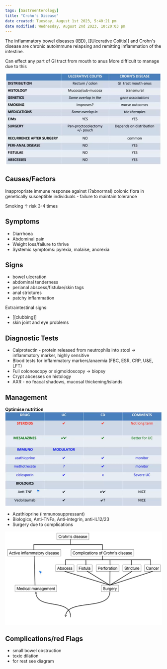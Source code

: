```yaml
---
tags: [Gastroenterology]
title: "Crohn's Disease"
date created: Tuesday, August 1st 2023, 5:40:21 pm
date modified: Wednesday, August 2nd 2023, 10:20:03 pm
---
```


The inflammatory bowel diseases (IBD), [[Ulcerative Colitis]] and Crohn's disease are chronic autoimmune relapsing and remitting inflammation of the intestine.

Can effect any part of GI tract from mouth to anus
More difficult to manage due to this

![|650](z_attachments/650-1.png)

## Causes/Factors

Inappropriate immune response against (?abnormal) colonic flora in genetically susceptible individuals - failure to maintain tolerance

Smoking $\uparrow$ risk 3-4 times

## Symptoms

- Diarrhoea
- Abdominal pain
- Weight loss/failure to thrive
- Systemic symptoms: pyrexia, malaise, anorexia

## Signs

- bowel ulceration
- abdominal tenderness
- perianal abscess/fistulae/skin tags
- anal strictures
- patchy inflammation

Extraintestinal signs:

- [[clubbing]]
- skin joint and eye problems

## Diagnostic Tests

- Calprotectin - protein released from neutrophils into stool -> inflammatory marker, highly sensitive
- Blood tests for inflammatory markers/anaemia (FBC, ESR, CRP, U&E, LFT)
- Full colonoscopy or sigmoidoscopy -> biopsy
- Crypt abcesses on histology
- AXR - no feacal shadows, mucosal thickening/islands

## Management

**Optimise nutrition**
![|650](z_attachments/650.png)

- Azathioprine (immunosuppressant)
- Biologics, Anti-TNFa, Anti-integrin, anti-IL12/23
- Surgery due to complications

![](z_attachments/B10dLH6.png)

## Complications/red Flags

- small bowel obstruction
- toxic dilation
- for rest see diagram

